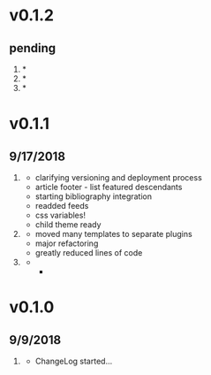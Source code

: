 # v0.1.2
##  pending

1. [](#new)
    *
1. [](#improved)
    *
1. [](#bugfix)
    *

# v0.1.1
##  9/17/2018

1. [](#new)
    * clarifying versioning and deployment process
    * article footer - list featured descendants
    * starting bibliography integration
    * readded feeds
    * css variables!
    * child theme ready
1. [](#improved)
    * moved many templates to separate plugins
    * major refactoring
    * greatly reduced lines of code
1. [](#bugfix)
    * -

# v0.1.0
##  9/9/2018

1. [](#new)
    * ChangeLog started...
